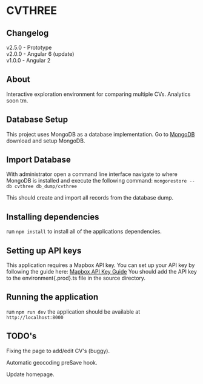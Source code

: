 # CVTHREE

## Changelog
v2.5.0 - Prototype  
v2.0.0 - Angular 6 (update)  
v1.0.0 - Angular 2 

## About

Interactive exploration environment for comparing multiple CVs.
Analytics soon tm.

## Database Setup
This project uses MongoDB as a database implementation.
Go to [MongoDB](https://www.mongodb.com/) download and setup MongoDB.

## Import Database
With administrator open a command line interface navigate to where MongoDB is installed and execute the following command:
`mongorestore --db cvthree db_dump/cvthree`

This should create and import all records from the database dump.

## Installing dependencies

run `npm install` to install all of the applications dependencies.

## Setting up API keys
This application requires a Mapbox API key.
You can set up your API key by following the guide here: [Mapbox API Key Guide](https://docs.mapbox.com/help/how-mapbox-works/access-tokens/)
You should add the API key to the environment{.prod}.ts file in the source directory.

## Running the application

run `npm run dev` 
the application should be available at `http://localhost:8000`

## TODO's
Fixing the page to add/edit CV's (buggy).

Automatic geocoding preSave hook.

Update homepage.
